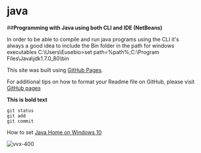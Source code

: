 # java
##**Programming with Java using both CLI and IDE (NetBeans)**

In order to be able to compile and run java programs using the CLI it's always a good idea to include the Bin folder in the path for windows executables
C:\Users\Eusebio>set path=%path%;C:\Program Files\Java\jdk1.7.0_80\bin

This site was built using [GitHub Pages](https://pages.github.com/).

For additional tips on how to format your Readme file on GitHub, please visit [GitHub pages](https://help.github.com/en/articles/basic-writing-and-formatting-syntax#links)

**This is bold text**

```
git status
git add
git commit
```
How to set [Java Home on Windows 10](https://www.mkyong.com/java/how-to-set-java_home-on-windows-10/)


![vvx-400](https://user-images.githubusercontent.com/50953673/236570930-6abdba03-0ff6-4f55-aa53-856900073ed5.png)
